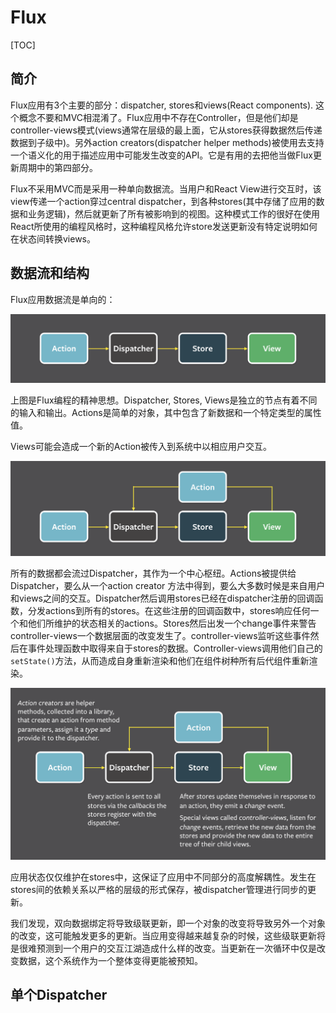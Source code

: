 # Flux

[TOC]

## 简介

Flux应用有3个主要的部分：dispatcher, stores和views(React components). 这个概念不要和MVC相混淆了。Flux应用中不存在Controller，但是他们却是controller-views模式(views通常在层级的最上面，它从stores获得数据然后传递数据到子级中)。另外action creators(dispatcher helper methods)被使用去支持一个语义化的用于描述应用中可能发生改变的API。它是有用的去把他当做Flux更新周期中的第四部分。

Flux不采用MVC而是采用一种单向数据流。当用户和React View进行交互时，该view传递一个action穿过central dispatcher，到各种stores(其中存储了应用的数据和业务逻辑)，然后就更新了所有被影响到的视图。这种模式工作的很好在使用React所使用的编程风格时，这种编程风格允许store发送更新没有特定说明如何在状态间转换views。

## 数据流和结构

Flux应用数据流是单向的：

![flux-simple-f8-diagram-1300w](./images/flux-simple-f8-diagram-1300w.png)

上图是Flux编程的精神思想。Dispatcher, Stores, Views是独立的节点有着不同的输入和输出。Actions是简单的对象，其中包含了新数据和一个特定类型的属性值。

Views可能会造成一个新的Action被传入到系统中以相应用户交互。

![flux-simple-f8-diagram-with-client-action-1300w](./images/flux-simple-f8-diagram-with-client-action-1300w.png)

所有的数据都会流过Dispatcher，其作为一个中心枢纽。Actions被提供给Dispatcher，要么从一个action creator 方法中得到，要么大多数时候是来自用户和views之间的交互。Dispatcher然后调用stores已经在dispatcher注册的回调函数，分发actions到所有的stores。在这些注册的回调函数中，stores响应任何一个和他们所维护的状态相关的actions。Stores然后出发一个change事件来警告controller-views一个数据层面的改变发生了。controller-views监听这些事件然后在事件处理函数中取得来自于stores的数据。Controller-views调用他们自己的`setState()`方法，从而造成自身重新渲染和他们在组件树种所有后代组件重新渲染。

![flux-simple-f8-diagram-explained-1300w](./images/flux-simple-f8-diagram-explained-1300w.png)

应用状态仅仅维护在stores中，这保证了应用中不同部分的高度解耦性。发生在stores间的依赖关系以严格的层级的形式保存，被dispatcher管理进行同步的更新。

我们发现，双向数据绑定将导致级联更新，即一个对象的改变将导致另外一个对象的改变，这可能触发更多的更新。当应用变得越来越复杂的时候，这些级联更新将是很难预测到一个用户的交互江湖造成什么样的改变。当更新在一次循环中仅是改变数据，这个系统作为一个整体变得更能被预知。

## 单个Dispatcher

